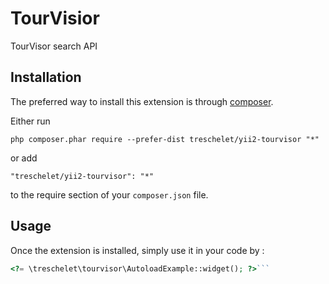 TourVisior
==========
TourVisor search API

Installation
------------

The preferred way to install this extension is through [composer](http://getcomposer.org/download/).

Either run

```
php composer.phar require --prefer-dist treschelet/yii2-tourvisor "*"
```

or add

```
"treschelet/yii2-tourvisor": "*"
```

to the require section of your `composer.json` file.


Usage
-----

Once the extension is installed, simply use it in your code by  :

```php
<?= \treschelet\tourvisor\AutoloadExample::widget(); ?>```